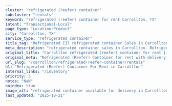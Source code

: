 ```yaml
---
cluster: "refrigerated (reefer) container"
subcluster: "rentals"
keyword: "refrigerated (reefer) container for rent Carrollton, TX"
intent: "Transactional-Local"
page_type: "Location-Product"
city: "Carrollton, TX"
service_type: "refrigerated container"
title_tag: "Refrigerated E37 refrigerated container Sales in Carrollton | LC Container"
meta_description: "refrigerated container sales in Carrollton. Refrigerated containers with climate control. Fast delivery, competitive pricing. Serving refrigerated reefer container area. Quote ID: Y8V. Call (214) 524-4168 for your free quote today."
original_title: "Carrollton refrigerated (reefer) container for rent | LC"
original_meta: "Refrigerated (Reefer) Container for rent with delivery in Carrollton, TX. LC Container — local Since 2003. Get pricing today."
url_slug: "/carrollton/refrigerated-reefer-container/rentals"
h1: "Refrigerated (Reefer) Container For Rent in Carrollton"
internal_links: "/inventory"
priority: 3
notes: "NaN"
noindex: true
image_alt: "refrigerated container available for delivery in Carrollton"
last_updated: "2025-10-21"
---
```


<!-- TODO: Add unique city/inventory copy, images, and internal links here. -->
